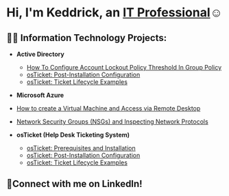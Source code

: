 <h1>Hi, I'm Keddrick, an <a href="https://www.linkedin.com/in/keddrick-varnado">IT Professional</a>☺</h1>

<h2>👨‍💻 Information Technology Projects:</h2>

- <b>Active Directory</b>
  - [How To Configure Account Lockout Policy Threshold In Group Policy ](https://github.com/keddrickv/osticket-prereqs)
  - [osTicket: Post-Installation Configuration](https://github.com/keddrickv/post-install-config)
  - [osTicket: Ticket Lifecycle Examples](https://github.com/keddrickv/ticket-lifecycle)

 


- <b>Microsoft Azure</b>
 - [How to create a Virtual Machine and Access via Remote Desktop](https://github.com/keddrickv/Azure-VM-Setup)
  - [Network Security Groups (NSGs) and Inspecting Network Protocols](https://github.com/keddrickv/azure-network-protocols)



- <b>osTicket (Help Desk Ticketing System)</b>
  - [osTicket: Prerequisites and Installation](https://github.com/keddrickv/osticket-prereqs)
  - [osTicket: Post-Installation Configuration](https://github.com/keddrickv/post-install-config)
  - [osTicket: Ticket Lifecycle Examples](https://github.com/keddrickv/ticket-lifecycle)


<h2>🤳Connect with me on LinkedIn!</h2>

